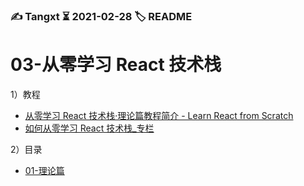### ✍️ Tangxt ⏳ 2021-02-28 🏷️ README

# 03-从零学习 React 技术栈

1）教程

- [从零学习 React 技术栈·理论篇教程简介 - Learn React from Scratch](https://discountry.gitbook.io/learn-react-from-scratch/)
- [如何从零学习 React 技术栈_专栏](https://gitbook.cn/gitchat/column/59ae12fdbc511269a95f9616)

2）目录

- [01-理论篇](./01.md)